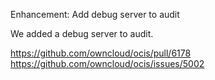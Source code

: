 Enhancement: Add debug server to audit

We added a debug server to audit.

https://github.com/owncloud/ocis/pull/6178
https://github.com/owncloud/ocis/issues/5002